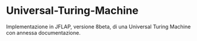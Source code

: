 # Universal-Turing-Machine
Implementazione in JFLAP, versione 8beta, di una Universal Turing Machine con annessa documentazione.
